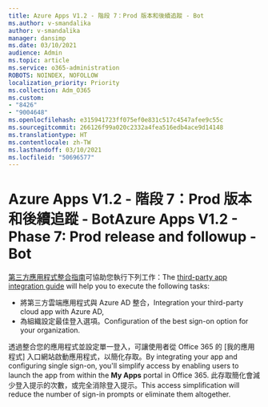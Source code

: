 ```yaml
---
title: Azure Apps V1.2 - 階段 7：Prod 版本和後續追蹤 - Bot
ms.author: v-smandalika
author: v-smandalika
manager: dansimp
ms.date: 03/10/2021
audience: Admin
ms.topic: article
ms.service: o365-administration
ROBOTS: NOINDEX, NOFOLLOW
localization_priority: Priority
ms.collection: Adm_O365
ms.custom:
- "8426"
- "9004648"
ms.openlocfilehash: e315941723ff075ef0e831c517c4547afee9c55c
ms.sourcegitcommit: 266126f99a020c2332a4fea516edb4ace9d14148
ms.translationtype: HT
ms.contentlocale: zh-TW
ms.lasthandoff: 03/10/2021
ms.locfileid: "50696577"
---
```

# <a name="azure-apps-v12---phase-7-prod-release-and-followup---bot"></a><span data-ttu-id="809a9-102">Azure Apps V1.2 - 階段 7：Prod 版本和後續追蹤 - Bot</span><span class="sxs-lookup"><span data-stu-id="809a9-102">Azure Apps V1.2 - Phase 7: Prod release and followup - Bot</span></span>

<span data-ttu-id="809a9-103">[第三方應用程式整合指南](https://admin.microsoft.com/AdminPortal/Home)可協助您執行下列工作：</span><span class="sxs-lookup"><span data-stu-id="809a9-103">The [third-party app integration guide](https://admin.microsoft.com/AdminPortal/Home) will help you to execute the following tasks:</span></span> 
- <span data-ttu-id="809a9-104">將第三方雲端應用程式與 Azure AD 整合，</span><span class="sxs-lookup"><span data-stu-id="809a9-104">Integration your third-party cloud app with Azure AD,</span></span> 
- <span data-ttu-id="809a9-105">為組織設定最佳登入選項。</span><span class="sxs-lookup"><span data-stu-id="809a9-105">Configuration of the best sign-on option for your organization.</span></span>

<span data-ttu-id="809a9-106">透過整合您的應用程式並設定單一登入，可讓使用者從 Office 365 的 [我的應用程式] 入口網站啟動應用程式，以簡化存取。</span><span class="sxs-lookup"><span data-stu-id="809a9-106">By integrating your app and configuring single sign-on, you'll simplify access by enabling users to launch the app from within the **My Apps** portal in Office 365.</span></span> <span data-ttu-id="809a9-107">此存取簡化會減少登入提示的次數，或完全消除登入提示。</span><span class="sxs-lookup"><span data-stu-id="809a9-107">This access simplification will reduce the number of sign-in prompts or eliminate them altogether.</span></span>
